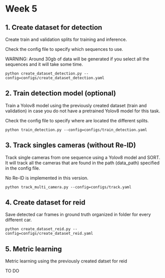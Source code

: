 # Week 5

## 1. Create dataset for detection
Create train and validation splits for training and inference.

Check the config file to specify which sequences to use.

WARNING: Around 30gb of data will be generated if you select all the sequences and it will
take some time.
````
python create_dataset_detection.py --config=configs/create_dataset_detection.yaml
````


## 2. Train detection model (optional)
Train a Yolov8 model using the previously created dataset (train and validation) in case you
do not have a pretrained Yolov8 model for this task.

Check the config file to specify where are located the different splits.
````
python train_detection.py --config=configs/train_detection.yaml
````

## 3. Track singles cameras (without Re-ID)
Track single cameras from one sequence using a Yolov8 model and SORT.
It will track all the cameras that are found in the path (data_path) specified in the config file.

No Re-ID is implemented in this version.
````
python track_multi_camera.py --config=configs/track.yaml
````

## 4. Create dataset for reid
Save detected car frames in ground truth organized in folder for every different car.
````
python create_dataset_reid.py --config=configs/create_dataset_reid.yaml
````

## 5. Metric learning
Metric learning using the previously created datset for reid

TO DO